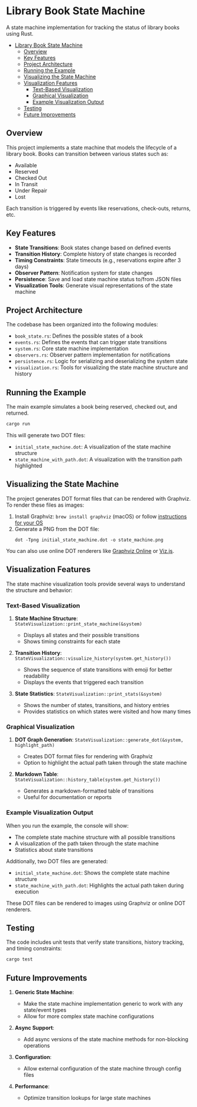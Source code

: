 # Library Book State Machine

A state machine implementation for tracking the status of library books using Rust.

- [Library Book State Machine](#library-book-state-machine)
  - [Overview](#overview)
  - [Key Features](#key-features)
  - [Project Architecture](#project-architecture)
  - [Running the Example](#running-the-example)
  - [Visualizing the State Machine](#visualizing-the-state-machine)
  - [Visualization Features](#visualization-features)
    - [Text-Based Visualization](#text-based-visualization)
    - [Graphical Visualization](#graphical-visualization)
    - [Example Visualization Output](#example-visualization-output)
  - [Testing](#testing)
  - [Future Improvements](#future-improvements)

## Overview

This project implements a state machine that models the lifecycle of a library book. 
Books can transition between various states such as:

- Available
- Reserved
- Checked Out
- In Transit
- Under Repair
- Lost

Each transition is triggered by events like reservations, check-outs, returns, etc.

## Key Features

- **State Transitions**: Book states change based on defined events
- **Transition History**: Complete history of state changes is recorded
- **Timing Constraints**: State timeouts (e.g., reservations expire after 3 days)
- **Observer Pattern**: Notification system for state changes
- **Persistence**: Save and load state machine status to/from JSON files
- **Visualization Tools**: Generate visual representations of the state machine

## Project Architecture

The codebase has been organized into the following modules:

- `book_state.rs`: Defines the possible states of a book
- `events.rs`: Defines the events that can trigger state transitions
- `system.rs`: Core state machine implementation
- `observers.rs`: Observer pattern implementation for notifications
- `persistence.rs`: Logic for serializing and deserializing the system state
- `visualization.rs`: Tools for visualizing the state machine structure and history

## Running the Example

The main example simulates a book being reserved, checked out, and returned.

```bash
cargo run
```

This will generate two DOT files:
- `initial_state_machine.dot`: A visualization of the state machine structure
- `state_machine_with_path.dot`: A visualization with the transition path highlighted

## Visualizing the State Machine

The project generates DOT format files that can be rendered with Graphviz. To render these files as images:

1. Install Graphviz: `brew install graphviz` (macOS) or follow [instructions for your OS](https://graphviz.org/download/)
2. Generate a PNG from the DOT file:
   ```
   dot -Tpng initial_state_machine.dot -o state_machine.png
   ```

You can also use online DOT renderers like [Graphviz Online](https://dreampuf.github.io/GraphvizOnline/) or [Viz.js](http://viz-js.com/).

## Visualization Features

The state machine visualization tools provide several ways to understand the structure and behavior:

### Text-Based Visualization

1. **State Machine Structure**: `StateVisualization::print_state_machine(&system)` 
   - Displays all states and their possible transitions
   - Shows timing constraints for each state

2. **Transition History**: `StateVisualization::visualize_history(system.get_history())`
   - Shows the sequence of state transitions with emoji for better readability
   - Displays the events that triggered each transition

3. **State Statistics**: `StateVisualization::print_stats(&system)`
   - Shows the number of states, transitions, and history entries
   - Provides statistics on which states were visited and how many times

### Graphical Visualization

1. **DOT Graph Generation**: `StateVisualization::generate_dot(&system, highlight_path)`
   - Creates DOT format files for rendering with Graphviz
   - Option to highlight the actual path taken through the state machine

2. **Markdown Table**: `StateVisualization::history_table(system.get_history())`
   - Generates a markdown-formatted table of transitions
   - Useful for documentation or reports

### Example Visualization Output

When you run the example, the console will show:
- The complete state machine structure with all possible transitions
- A visualization of the path taken through the state machine
- Statistics about state transitions

Additionally, two DOT files are generated:
- `initial_state_machine.dot`: Shows the complete state machine structure
- `state_machine_with_path.dot`: Highlights the actual path taken during execution

These DOT files can be rendered to images using Graphviz or online DOT renderers.

## Testing

The code includes unit tests that verify state transitions, history tracking, and timing constraints:

```bash
cargo test
```

## Future Improvements

1. **Generic State Machine**:
   - Make the state machine implementation generic to work with any state/event types
   - Allow for more complex state machine configurations

2. **Async Support**:
   - Add async versions of the state machine methods for non-blocking operations

3. **Configuration**:
   - Allow external configuration of the state machine through config files

4. **Performance**:
   - Optimize transition lookups for large state machines 